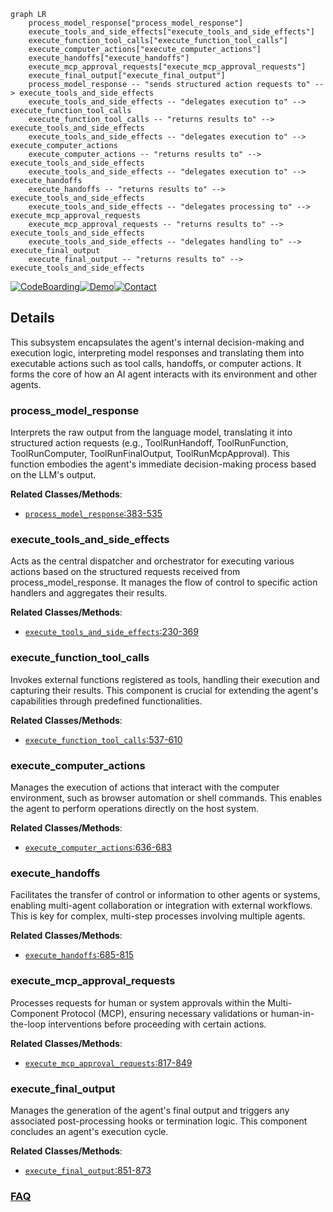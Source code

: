 ```mermaid
graph LR
    process_model_response["process_model_response"]
    execute_tools_and_side_effects["execute_tools_and_side_effects"]
    execute_function_tool_calls["execute_function_tool_calls"]
    execute_computer_actions["execute_computer_actions"]
    execute_handoffs["execute_handoffs"]
    execute_mcp_approval_requests["execute_mcp_approval_requests"]
    execute_final_output["execute_final_output"]
    process_model_response -- "sends structured action requests to" --> execute_tools_and_side_effects
    execute_tools_and_side_effects -- "delegates execution to" --> execute_function_tool_calls
    execute_function_tool_calls -- "returns results to" --> execute_tools_and_side_effects
    execute_tools_and_side_effects -- "delegates execution to" --> execute_computer_actions
    execute_computer_actions -- "returns results to" --> execute_tools_and_side_effects
    execute_tools_and_side_effects -- "delegates execution to" --> execute_handoffs
    execute_handoffs -- "returns results to" --> execute_tools_and_side_effects
    execute_tools_and_side_effects -- "delegates processing to" --> execute_mcp_approval_requests
    execute_mcp_approval_requests -- "returns results to" --> execute_tools_and_side_effects
    execute_tools_and_side_effects -- "delegates handling to" --> execute_final_output
    execute_final_output -- "returns results to" --> execute_tools_and_side_effects
```

[![CodeBoarding](https://img.shields.io/badge/Generated%20by-CodeBoarding-9cf?style=flat-square)](https://github.com/CodeBoarding/GeneratedOnBoardings)[![Demo](https://img.shields.io/badge/Try%20our-Demo-blue?style=flat-square)](https://www.codeboarding.org/demo)[![Contact](https://img.shields.io/badge/Contact%20us%20-%20contact@codeboarding.org-lightgrey?style=flat-square)](mailto:contact@codeboarding.org)

## Details

This subsystem encapsulates the agent's internal decision-making and execution logic, interpreting model responses and translating them into executable actions such as tool calls, handoffs, or computer actions. It forms the core of how an AI agent interacts with its environment and other agents.

### process_model_response
Interprets the raw output from the language model, translating it into structured action requests (e.g., ToolRunHandoff, ToolRunFunction, ToolRunComputer, ToolRunFinalOutput, ToolRunMcpApproval). This function embodies the agent's immediate decision-making process based on the LLM's output.


**Related Classes/Methods**:

- <a href="https://github.com/openai/openai-agents-python/blob/main/src/agents/_run_impl.py#L383-L535" target="_blank" rel="noopener noreferrer">`process_model_response`:383-535</a>


### execute_tools_and_side_effects
Acts as the central dispatcher and orchestrator for executing various actions based on the structured requests received from process_model_response. It manages the flow of control to specific action handlers and aggregates their results.


**Related Classes/Methods**:

- <a href="https://github.com/openai/openai-agents-python/blob/main/src/agents/_run_impl.py#L230-L369" target="_blank" rel="noopener noreferrer">`execute_tools_and_side_effects`:230-369</a>


### execute_function_tool_calls
Invokes external functions registered as tools, handling their execution and capturing their results. This component is crucial for extending the agent's capabilities through predefined functionalities.


**Related Classes/Methods**:

- <a href="https://github.com/openai/openai-agents-python/blob/main/src/agents/_run_impl.py#L537-L610" target="_blank" rel="noopener noreferrer">`execute_function_tool_calls`:537-610</a>


### execute_computer_actions
Manages the execution of actions that interact with the computer environment, such as browser automation or shell commands. This enables the agent to perform operations directly on the host system.


**Related Classes/Methods**:

- <a href="https://github.com/openai/openai-agents-python/blob/main/src/agents/_run_impl.py#L636-L683" target="_blank" rel="noopener noreferrer">`execute_computer_actions`:636-683</a>


### execute_handoffs
Facilitates the transfer of control or information to other agents or systems, enabling multi-agent collaboration or integration with external workflows. This is key for complex, multi-step processes involving multiple agents.


**Related Classes/Methods**:

- <a href="https://github.com/openai/openai-agents-python/blob/main/src/agents/_run_impl.py#L685-L815" target="_blank" rel="noopener noreferrer">`execute_handoffs`:685-815</a>


### execute_mcp_approval_requests
Processes requests for human or system approvals within the Multi-Component Protocol (MCP), ensuring necessary validations or human-in-the-loop interventions before proceeding with certain actions.


**Related Classes/Methods**:

- <a href="https://github.com/openai/openai-agents-python/blob/main/src/agents/_run_impl.py#L817-L849" target="_blank" rel="noopener noreferrer">`execute_mcp_approval_requests`:817-849</a>


### execute_final_output
Manages the generation of the agent's final output and triggers any associated post-processing hooks or termination logic. This component concludes an agent's execution cycle.


**Related Classes/Methods**:

- <a href="https://github.com/openai/openai-agents-python/blob/main/src/agents/_run_impl.py#L851-L873" target="_blank" rel="noopener noreferrer">`execute_final_output`:851-873</a>




### [FAQ](https://github.com/CodeBoarding/GeneratedOnBoardings/tree/main?tab=readme-ov-file#faq)